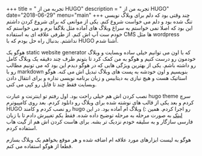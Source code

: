 +++
title = " تجربه من از HUGO"
description = " تجربه من از HUGO"
date="2018-06-29"
menu="main"
+++
چند وقتی بود که دلم برای وبلاگ نویسی تنگ شده بود و دلم می خواست شروع کنم. یکی از موانعی که برای شروع کردن داشتم این بود که اصلا نمی خواستم به سراغ وبلاگ های آماده مثل بلاگفا برم و می خواستم که خودم ست آپ اش کنم.
از طرفی علاقه ای به استفاده CMS ها مثل wordpress نداشتم.
بدنبال راه حل بودم که با HUGO آشنا شدم.

هوگو یک static website generator که با اون می توانیم خیلی ساده وبسایت و وبلاگ خودمون رو درست کنیم و هوگو به من کمک کرد تا بتونم ظرف چند دقیقه یک وبلاگ کامل 
رو داشته باشم.
یکی از بهترین ویژگی هایی که در هوگو دیدم این بود که می تونیم مطالب رو با markdown بنویسیم و اون خودشه به پست های وبلاگ  تبدیل اش می کنه. هوگو استاتیک هست و هیچ نیازی به دیتابیس و زبان برنامه نویسی نداره و برای انتقال دادن وبسایت فقط چند تا فایل رو کپی می کنی.


نصب کردن اش هم خیلی راحت بود. اول رفتم تو اینترنت و عبارت hugo theme سرچ کردم و بعد یکی از قالب های نوشته شده برای وبلاگ رو دانلود کردم.
بعد روی کامپیوترم HUGO رو نصب کردم و کامند hugo رو اجرا کردم. همین :) وبلاگ ام آماده بود. در این [لینک](https://gohugo.io/getting-started/quick-start/) به صورت مرحله به مرحله توضیح داده شده. فقط یکم تغییرش دادم تا با زبان فارسی سازگار و به سلیقه خودم نزدیک تر بشه.
برای هاست کردن اش هم از گیت هاب استفاده کردم. 

هوگو به لیست ابزارهای مورد علاقه ام اضافه شده و هر موقع بخواهم یک وبلاگ بسازم قطعا از هوگو استفاده می کنم.